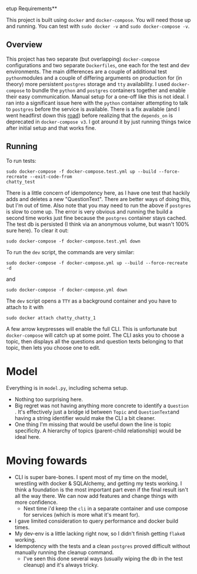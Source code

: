 etup Requirements**

This project is built using `docker` and `docker-compose`.  You will need those up and running.  You can test with `sudo docker -v` and `sudo docker-compose -v`.

## **Overview**

This project has two separate (but overlapping) `docker-compose` configurations and two separate `Dockerfiles`, one each for the test and dev environments.  The main differences are a couple of additional test `python`modules and a couple of differing arguments on production for (in theory) more persistent `postgres` storage and `tty` availability.  I used `docker-compose` to bundle the `python` and `postgres` containers together and enable their easy communication.  Manual setup for a one-off like this is not ideal.  I ran into a significant issue here with the `python` container attempting to talk to `postgres` before the service is available.  There is a fix available (and I went headfirst down this [road](https://github.com/peter-evans/docker-compose-healthcheck)) before realizing that the `depends_on` is deprecated in `docker-compose v3`.  I got around it by just running things twice after initial setup and that works fine.

## **Running**

To run tests:
```
sudo docker-compose -f docker-compose.test.yml up --build --force-recreate --exit-code-from 
chatty_test
```
There is a little concern of idempotency here, as I have one test that hackily adds and deletes a new "QuestionText".  There are better ways of doing this, but I'm out of time.  Also note that you may need to run the above if `postgres` is slow to come up.  The error is very obvious and running the build a second time works just fine because the `postgres` container stays cached.  The test db is persisted (I think via an anonymous volume, but wasn't 100% sure here).  To clear it out:
```
sudo docker-compose -f docker-compose.test.yml down
```

To run the `dev` script, the commands are very similar:
```
sudo docker-compose -f docker-compose.yml up --build --force-recreate -d
```
and
```
sudo docker-compose -f docker-compose.yml down
```
The `dev` script opens a `TTY` as a background container and you have to attach to it with
```
sudo docker attach chatty_chatty_1
```
A few arrow keypresses will enable the full CLI.  This is unfortunate but `docker-compose` will catch up at some point.  The CLI asks you to choose a topic, then displays all the questions and question texts belonging to that topic, then lets you choose one to edit.


# **Model**

 Everything is in `model.py`, including schema setup.
- Nothing too surprising here.
- Big regret was not having anything more concrete to identify a `Question` .  It's effectively just a bridge id between `Topic` and `QuestionText`and having a string identifier would make the CLI a bit cleaner.
- One thing I'm missing that would be useful down the line is topic specificity.  A hierarchy of topics (parent-child relationship) would be ideal here.

 # **Moving fowards**
 - CLI is super bare-bones.  I spent most of my time on the model, wrestling with docker & SQLAlchemy, and getting my tests working.  I think a foundation is the most important part even if the final result isn't all the way there.  We can now add features and change things with more confidence.  
	 - Next time i'd keep the `cli` in a separate container and use compose for services (which is more what it's meant for).  
 - I gave limited consideration to query performance and docker build times.
 - My dev-env is a little lacking right now, so I didn't finish getting `flake8` working.  
 - Idempotency with the tests and a clean `postgres` proved difficult without manually running the cleanup command.
	 - I've seen this done several ways (usually wiping the db in the test cleanup) and it's always tricky.  
